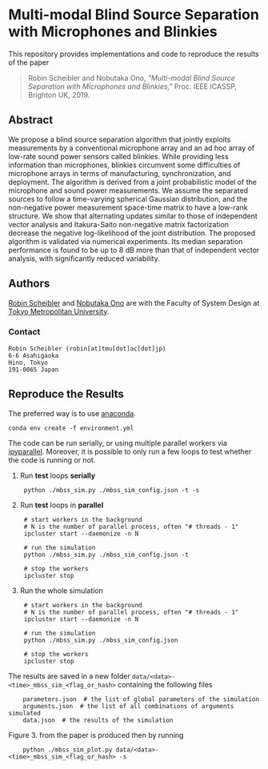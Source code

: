 Multi-modal Blind Source Separation with Microphones and Blinkies
=================================================================

This repository provides implementations and code to reproduce the results
of the paper

> Robin Scheibler and Nobutaka Ono, *"Multi-modal Blind Source Separation with Microphones and Blinkies,"* Proc. IEEE ICASSP, Brighton UK, 2019.

Abstract
--------

We propose a blind source separation algorithm that jointly exploits
measurements by a conventional microphone array and an ad hoc array of low-rate
sound power sensors called blinkies. While providing less information than
microphones, blinkies circumvent some difficulties of microphone arrays in
terms of manufacturing, synchronization, and deployment. The algorithm is
derived from a joint probabilistic model of the microphone and sound power
measurements. We assume the separated sources to follow a time-varying
spherical Gaussian distribution, and the non-negative power measurement
space-time matrix to have a low-rank structure. We show that alternating
updates similar to those of independent vector analysis and Itakura-Saito
non-negative matrix factorization decrease the negative log-likelihood of the
joint distribution. The proposed algorithm is validated via numerical
experiments. Its median separation performance is found to be up to 8 dB more
than that of independent vector analysis, with significantly reduced
variability.

Authors
-------

[Robin Scheibler](http://robinscheibler.org) and [Nobutaka
Ono](http://www.comp.sd.tmu.ac.jp/onolab/index-e.html) are with the Faculty of
System Design at [Tokyo Metropolitan University](https://www.tmu.ac.jp/english/index.html).

### Contact

    Robin Scheibler (robin[at]tmu[dot]ac[dot]jp)
    6-6 Asahigaoka
    Hino, Tokyo
    191-0065 Japan

Reproduce the Results
---------------------

The preferred way is to use [anaconda](https://www.anaconda.com/distribution/).

    conda env create -f environment.yml

The code can be run serially, or using multiple parallel workers via
[ipyparallel](https://ipyparallel.readthedocs.io/en/latest/).
Moreover, it is possible to only run a few loops to test whether the
code is running or not.

1. Run **test** loops **serially**

        python ./mbss_sim.py ./mbss_sim_config.json -t -s

2. Run **test** loops in **parallel**

        # start workers in the background
        # N is the number of parallel process, often "# threads - 1"
        ipcluster start --daemonize -n N

        # run the simulation
        python ./mbss_sim.py ./mbss_sim_config.json -t

        # stop the workers
        ipcluster stop

3. Run the whole simulation

        # start workers in the background
        # N is the number of parallel process, often "# threads - 1"
        ipcluster start --daemonize -n N

        # run the simulation
        python ./mbss_sim.py ./mbss_sim_config.json

        # stop the workers
        ipcluster stop

The results are saved in a new folder `data/<data>-<time>_mbss_sim_<flag_or_hash>`
containing the following files

        parameters.json  # the list of global parameters of the simulation
        arguments.json  # the list of all combinations of arguments simulated
        data.json  # the results of the simulation

Figure 3. from the paper is produced then by running

        python ./mbss_sim_plot.py data/<data>-<time>_mbss_sim_<flag_or_hash> -s
